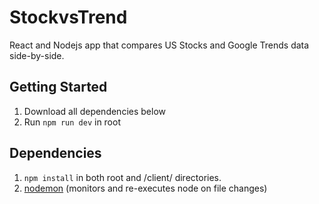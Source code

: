 # StockvsTrend
React and Nodejs app that compares US Stocks and Google Trends data side-by-side.

## Getting Started
1. Download all dependencies below
2. Run `npm run dev` in root

## Dependencies

1. `npm install` in both root and /client/ directories.
2. [nodemon](https://nodemon.io/) (monitors and re-executes node on file changes)
